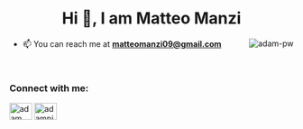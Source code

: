 <h1 align="center">Hi 👋, I am Matteo Manzi</h1>


<p><img align="right" src="https://github.com/Adam-pw/Adam-pw/blob/main/animation_500_kxa883sd.gif" alt="adam-pw" /></p>


- 📫 You can reach me at **matteomanzi09@gmail.com**

<br>

<h3 align="left">Connect with me:</h3>
<p align="left">
  <a href="https://www.linkedin.com/in/matteomanzi00seinfeldwasright/" target="blank"><img align="center"
      src="https://raw.githubusercontent.com/rahuldkjain/github-profile-readme-generator/master/src/images/icons/Social/linked-in-alt.svg"
      alt="adam pithewan" height="30" width="40" /></a>
 <a href="https://twitter.com/Matteomanzi09" target="blank"><img align="center"
      src="https://raw.githubusercontent.com/rahuldkjain/github-profile-readme-generator/master/src/images/icons/Social/twitter.svg"
      alt="adampithewan" height="30" width="40" /></a>
</p>
